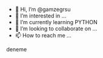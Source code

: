 - 👋 Hi, I’m @gamzegrsu
- 👀 I’m interested in ...
- 🌱 I’m currently learning PYTHON
- 💞️ I’m looking to collaborate on ...
- 📫 How to reach me ...

<!---
gamzegrsu/gamzegrsu is a ✨ special ✨ repository because its `README.md` (this file) appears on your GitHub profile.
You can click the Preview link to take a look at your changes.
--->deneme
